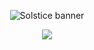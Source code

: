 <div align="center">

![Solstice banner](https://64.media.tumblr.com/f615bb3f102949c3e9813a5f87450175/8047e1f791881d66-a5/s640x960/811742865eed60ba2eccfabfc9f6070ff140e3ff.pnj)

![](https://komarev.com/ghpvc/?username=kylecel&color=E40008&amp;label=little+eyes+on+my+page)

</div>
